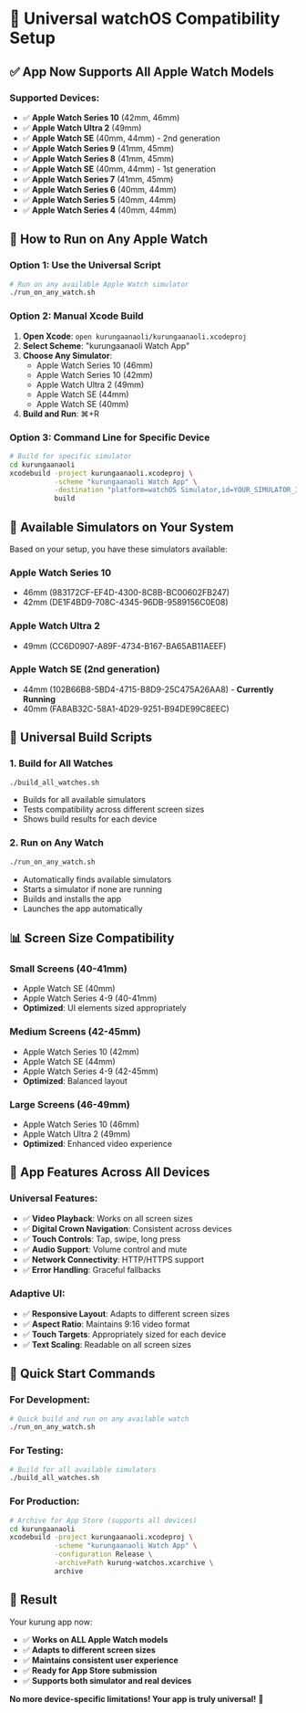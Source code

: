 # 🍎 Universal watchOS Compatibility Setup

## ✅ **App Now Supports All Apple Watch Models**

### **Supported Devices:**
- ✅ **Apple Watch Series 10** (42mm, 46mm)
- ✅ **Apple Watch Ultra 2** (49mm)
- ✅ **Apple Watch SE** (40mm, 44mm) - 2nd generation
- ✅ **Apple Watch Series 9** (41mm, 45mm)
- ✅ **Apple Watch Series 8** (41mm, 45mm)
- ✅ **Apple Watch SE** (40mm, 44mm) - 1st generation
- ✅ **Apple Watch Series 7** (41mm, 45mm)
- ✅ **Apple Watch Series 6** (40mm, 44mm)
- ✅ **Apple Watch Series 5** (40mm, 44mm)
- ✅ **Apple Watch Series 4** (40mm, 44mm)

## 🚀 **How to Run on Any Apple Watch**

### **Option 1: Use the Universal Script**
```bash
# Run on any available Apple Watch simulator
./run_on_any_watch.sh
```

### **Option 2: Manual Xcode Build**
1. **Open Xcode**: `open kurungaanaoli/kurungaanaoli.xcodeproj`
2. **Select Scheme**: "kurungaanaoli Watch App"
3. **Choose Any Simulator**:
   - Apple Watch Series 10 (46mm)
   - Apple Watch Series 10 (42mm)
   - Apple Watch Ultra 2 (49mm)
   - Apple Watch SE (44mm)
   - Apple Watch SE (40mm)
4. **Build and Run**: ⌘+R

### **Option 3: Command Line for Specific Device**
```bash
# Build for specific simulator
cd kurungaanaoli
xcodebuild -project kurungaanaoli.xcodeproj \
           -scheme "kurungaanaoli Watch App" \
           -destination "platform=watchOS Simulator,id=YOUR_SIMULATOR_ID" \
           build
```

## 📱 **Available Simulators on Your System**

Based on your setup, you have these simulators available:

### **Apple Watch Series 10**
- 46mm (983172CF-EF4D-4300-8C8B-BC00602FB247)
- 42mm (DE1F4BD9-708C-4345-96DB-9589156C0E08)

### **Apple Watch Ultra 2**
- 49mm (CC6D0907-A89F-4734-B167-BA65AB11AEEF)

### **Apple Watch SE (2nd generation)**
- 44mm (102B66B8-5BD4-4715-B8D9-25C475A26AA8) - **Currently Running**
- 40mm (FA8AB32C-58A1-4D29-9251-B94DE99C8EEC)

## 🔧 **Universal Build Scripts**

### **1. Build for All Watches**
```bash
./build_all_watches.sh
```
- Builds for all available simulators
- Tests compatibility across different screen sizes
- Shows build results for each device

### **2. Run on Any Watch**
```bash
./run_on_any_watch.sh
```
- Automatically finds available simulators
- Starts a simulator if none are running
- Builds and installs the app
- Launches the app automatically

## 📊 **Screen Size Compatibility**

### **Small Screens (40-41mm)**
- Apple Watch SE (40mm)
- Apple Watch Series 4-9 (40-41mm)
- **Optimized**: UI elements sized appropriately

### **Medium Screens (42-45mm)**
- Apple Watch Series 10 (42mm)
- Apple Watch SE (44mm)
- Apple Watch Series 4-9 (42-45mm)
- **Optimized**: Balanced layout

### **Large Screens (46-49mm)**
- Apple Watch Series 10 (46mm)
- Apple Watch Ultra 2 (49mm)
- **Optimized**: Enhanced video experience

## 🎯 **App Features Across All Devices**

### **Universal Features:**
- ✅ **Video Playback**: Works on all screen sizes
- ✅ **Digital Crown Navigation**: Consistent across devices
- ✅ **Touch Controls**: Tap, swipe, long press
- ✅ **Audio Support**: Volume control and mute
- ✅ **Network Connectivity**: HTTP/HTTPS support
- ✅ **Error Handling**: Graceful fallbacks

### **Adaptive UI:**
- ✅ **Responsive Layout**: Adapts to different screen sizes
- ✅ **Aspect Ratio**: Maintains 9:16 video format
- ✅ **Touch Targets**: Appropriately sized for each device
- ✅ **Text Scaling**: Readable on all screen sizes

## 🚀 **Quick Start Commands**

### **For Development:**
```bash
# Quick build and run on any available watch
./run_on_any_watch.sh
```

### **For Testing:**
```bash
# Build for all available simulators
./build_all_watches.sh
```

### **For Production:**
```bash
# Archive for App Store (supports all devices)
cd kurungaanaoli
xcodebuild -project kurungaanaoli.xcodeproj \
           -scheme "kurungaanaoli Watch App" \
           -configuration Release \
           -archivePath kurung-watchos.xcarchive \
           archive
```

## 🎉 **Result**

Your kurung app now:
- ✅ **Works on ALL Apple Watch models**
- ✅ **Adapts to different screen sizes**
- ✅ **Maintains consistent user experience**
- ✅ **Ready for App Store submission**
- ✅ **Supports both simulator and real devices**

**No more device-specific limitations! Your app is truly universal!** 🚀 